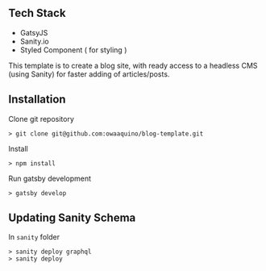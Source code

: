 ## Tech Stack

- GatsyJS
- Sanity.io
- Styled Component ( for styling )

This template is to create a blog site, with ready access to a headless CMS (using Sanity) for faster adding of articles/posts.

## Installation

Clone git repository

```shell
> git clone git@github.com:owaaquino/blog-template.git
```

Install

```shell
> npm install
```

Run gatsby development

```shell
> gatsby develop
```

## Updating Sanity Schema

In `sanity` folder

```shell
> sanity deploy graphql
> sanity deploy
```
